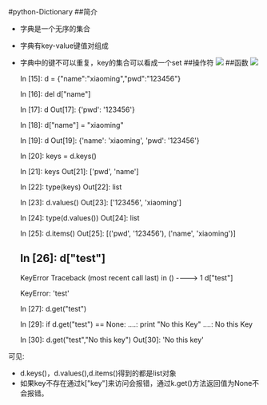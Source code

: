 #python-Dictionary
##简介
* 字典是一个无序的集合
* 字典有key-value键值对组成
* 字典中的键不可以重复，key的集合可以看成一个set
##操作符
![](http://simplebrightman.github.io/blog/images/python/6.JPG)
##函数
![](http://simplebrightman.github.io/blog/images/python/7.JPG)

	In [15]: d = {"name":"xiaoming","pwd":"123456"}
	
	In [16]: del d["name"]
	
	In [17]: d
	Out[17]: {'pwd': '123456'}
	
	In [18]: d["name"] = "xiaoming"
	
	In [19]: d
	Out[19]: {'name': 'xiaoming', 'pwd': '123456'}
	
	In [20]: keys = d.keys()
	
	In [21]: keys
	Out[21]: ['pwd', 'name']
	
	In [22]: type(keys)
	Out[22]: list
	
	In [23]: d.values()
	Out[23]: ['123456', 'xiaoming']
	
	In [24]: type(d.values())
	Out[24]: list
	
	In [25]: d.items()
	Out[25]: [('pwd', '123456'), ('name', 'xiaoming')]
	
	In [26]: d["test"]
	---------------------------------------------------------------------------
	KeyError                                  Traceback (most recent call last)
	<ipython-input-26-b3c970f9eb2a> in <module>()
	----> 1 d["test"]
	
	KeyError: 'test'
	
	In [27]: d.get("test")	
	
	In [29]: if d.get("test") == None:
	   ....:     print "No this Key"
	   ....:
	No this Key
	
	In [30]: d.get("test","No this key")
	Out[30]: 'No this key'

可见:

* d.keys()，d.values(),d.items()得到的都是list对象
* 如果key不存在通过k["key"]来访问会报错，通过k.get()方法返回值为None不会报错。
